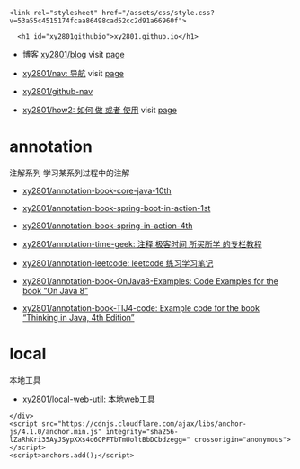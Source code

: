 <html lang="en-US">
  <head>
    <meta charset="UTF-8">
    <meta http-equiv="X-UA-Compatible" content="IE=edge">
    <meta name="viewport" content="width=device-width, initial-scale=1">

<title>xy2801.github.io</title>
<meta name="generator" content="Jekyll v3.8.5" />
<meta property="og:title" content="xy2801.github.io" />
<meta property="og:locale" content="en_US" />
<link rel="canonical" href="https://xy2801.com/" />
<meta property="og:url" content="https://xy2801.com/" />
<meta property="og:site_name" content="xy2801.github.io" />
<script type="application/ld+json">
{"@type":"WebSite","headline":"xy2801.github.io","url":"https://xy2801.com/","name":"xy2801.github.io","@context":"http://schema.org"}</script>
<!-- End Jekyll SEO tag -->

    <link rel="stylesheet" href="/assets/css/style.css?v=53a55c4515174fcaa86498cad52cc2d91a66960f">
  </head>
  <body>
    <div class="container-lg px-3 my-5 markdown-body">
      

      <h1 id="xy2801githubio">xy2801.github.io</h1>

<ul>
  <li>
    <p>博客 <a href="https://github.com/xy2801/blog">xy2801/blog</a> 
visit <a href="https://xy2801.github.io/blog/">page</a></p>
  </li>
  <li>
    <p><a href="https://github.com/xy2801/nav">xy2801/nav: 导航</a>
visit <a href="https://xy2801.github.io/nav/">page</a></p>
  </li>
  <li>
    <p><a href="https://github.com/xy2801/github-nav">xy2801/github-nav</a></p>
  </li>
  <li>
    <p><a href="https://github.com/xy2801/how2">xy2801/how2: 如何 做 或者 使用</a>
visit <a href="https://xy2801.github.io/how2/">page</a></p>
  </li>
</ul>

<h1 id="annotation">annotation</h1>

<p>注解系列 学习某系列过程中的注解</p>

<ul>
  <li>
    <p><a href="https://github.com/xy2801/annotation-book-core-java-10th">xy2801/annotation-book-core-java-10th</a></p>
  </li>
  <li>
    <p><a href="https://github.com/xy2801/annotation-book-spring-boot-in-action-1st">xy2801/annotation-book-spring-boot-in-action-1st</a></p>
  </li>
  <li>
    <p><a href="https://github.com/xy2801/annotation-book-spring-in-action-4th">xy2801/annotation-book-spring-in-action-4th</a></p>
  </li>
  <li>
    <p><a href="https://github.com/xy2801/annotation-time-geek">xy2801/annotation-time-geek: 注释 极客时间 所买所学 的专栏教程</a></p>
  </li>
  <li>
    <p><a href="https://github.com/xy2801/annotation-leetcode">xy2801/annotation-leetcode: leetcode 练习学习笔记</a></p>
  </li>
  <li>
    <p><a href="https://github.com/xy2801/annotation-book-OnJava8-Examples">xy2801/annotation-book-OnJava8-Examples: Code Examples for the book “On Java 8”</a></p>
  </li>
  <li>
    <p><a href="https://github.com/xy2801/annotation-book-TIJ4-code">xy2801/annotation-book-TIJ4-code: Example code for the book “Thinking in Java, 4th Edition”</a></p>
  </li>
</ul>

<h1 id="local">local</h1>

<p>本地工具</p>

<ul>
  <li><a href="https://github.com/xy2801/local-web-util">xy2801/local-web-util: 本地web工具</a></li>
</ul>



      
    </div>
    <script src="https://cdnjs.cloudflare.com/ajax/libs/anchor-js/4.1.0/anchor.min.js" integrity="sha256-lZaRhKri35AyJSypXXs4o6OPFTbTmUoltBbDCbdzegg=" crossorigin="anonymous"></script>
    <script>anchors.add();</script>
    
  </body>
</html>
